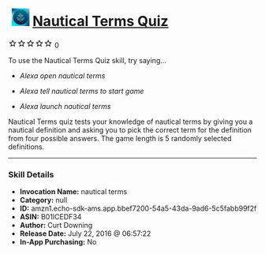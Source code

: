 # &nbsp;<img src="skill_icon" alt="Nautical Terms Quiz icon" width="36"> [Nautical Terms Quiz](http://alexa.amazon.com/#skills/amzn1.echo-sdk-ams.app.bbef7200-54a5-43da-9ad6-5c5fabb99f2f)
![0 stars](../../images/ic_star_border_black_18dp_1x.png)![0 stars](../../images/ic_star_border_black_18dp_1x.png)![0 stars](../../images/ic_star_border_black_18dp_1x.png)![0 stars](../../images/ic_star_border_black_18dp_1x.png)![0 stars](../../images/ic_star_border_black_18dp_1x.png) 0

To use the Nautical Terms Quiz skill, try saying...

* *Alexa open nautical terms*

* *Alexa tell nautical terms to start game*

* *Alexa launch nautical terms*

Nautical Terms quiz tests your knowledge of nautical terms by giving you a nautical definition and asking you to pick the correct term for the definition from four possible answers. The game length is 5 randomly selected definitions.

***

### Skill Details

* **Invocation Name:** nautical terms
* **Category:** null
* **ID:** amzn1.echo-sdk-ams.app.bbef7200-54a5-43da-9ad6-5c5fabb99f2f
* **ASIN:** B01ICEDF34
* **Author:** Curt Downing
* **Release Date:** July 22, 2016 @ 06:57:22
* **In-App Purchasing:** No
